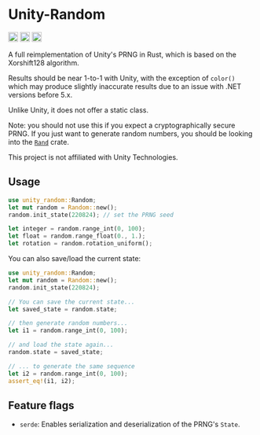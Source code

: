 # Unity-Random

[<img alt="github" src="https://img.shields.io/badge/github-minavoii/unity--random-8da0cb?labelColor=555555&logo=github" height="20">](https://github.com/minavoii/unity-random) [<img alt="crates.io" src="https://img.shields.io/crates/v/unity-random.svg?color=fc8d62&logo=rust" height="20">](https://crates.io/crates/unity-random) [<img alt="docs.rs" src="https://img.shields.io/badge/docs.rs-unity--random-66c2a5?labelColor=555555&logo=docs.rs" height="20">](https://docs.rs/unity-random)

A full reimplementation of Unity's PRNG in Rust, which is based on the Xorshift128 algorithm.

Results should be near 1-to-1 with Unity, with the exception of `color()` which may produce slightly inaccurate results due to an issue with .NET versions before 5.x.

Unlike Unity, it does not offer a static class.

Note: you should not use this if you expect a cryptographically secure PRNG. If you just want to generate random numbers, you should be looking into the [`Rand`](https://crates.io/crates/rand) crate.

This project is not affiliated with Unity Technologies.

## Usage

```rust
use unity_random::Random;
let mut random = Random::new();
random.init_state(220824); // set the PRNG seed

let integer = random.range_int(0, 100);
let float = random.range_float(0., 1.);
let rotation = random.rotation_uniform();
```

You can also save/load the current state:

```rust
use unity_random::Random;
let mut random = Random::new();
random.init_state(220824);

// You can save the current state...
let saved_state = random.state;

// then generate random numbers...
let i1 = random.range_int(0, 100);

// and load the state again...
random.state = saved_state;

// ... to generate the same sequence
let i2 = random.range_int(0, 100);
assert_eq!(i1, i2);
```

## Feature flags

- `serde`: Enables serialization and deserialization of the PRNG's `State`.
